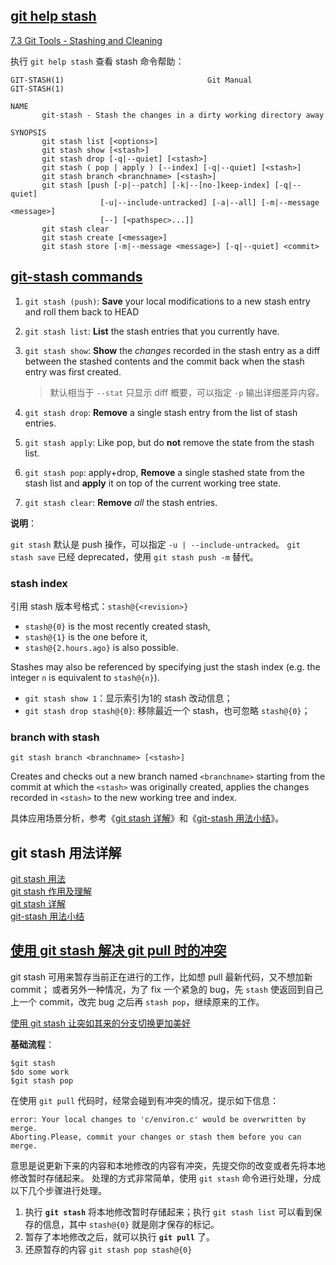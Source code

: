 

## [git help stash](https://git-scm.com/docs/git-stash)

[7.3 Git Tools - Stashing and Cleaning](https://git-scm.com/book/en/v2/Git-Tools-Stashing-and-Cleaning)

执行 `git help stash` 查看 stash 命令帮助：

```
GIT-STASH(1)                                Git Manual                                GIT-STASH(1)

NAME
       git-stash - Stash the changes in a dirty working directory away

SYNOPSIS
       git stash list [<options>]
       git stash show [<stash>]
       git stash drop [-q|--quiet] [<stash>]
       git stash ( pop | apply ) [--index] [-q|--quiet] [<stash>]
       git stash branch <branchname> [<stash>]
       git stash [push [-p|--patch] [-k|--[no-]keep-index] [-q|--quiet]
                    [-u|--include-untracked] [-a|--all] [-m|--message <message>]
                    [--] [<pathspec>...]]
       git stash clear
       git stash create [<message>]
       git stash store [-m|--message <message>] [-q|--quiet] <commit>
```

## [git-stash commands](https://www.oschina.net/translate/useful-tricks-you-might-not-know-about-git-stash)

1. `git stash (push)`: **Save** your local modifications to a new stash entry and roll them back to HEAD  
2. `git stash list`: **List** the stash entries that you currently have.  
3. `git stash show`: **Show** the *changes* recorded in the stash entry as a diff between the stashed contents and the commit back when the stash entry was first created.  

    > 默认相当于 `--stat` 只显示 diff 概要，可以指定 `-p` 输出详细差异内容。

4. `git stash drop`: **Remove** a single stash entry from the list of stash entries.  
5. `git stash apply`: Like pop, but do **not** remove the state from the stash list.  
6. `git stash pop`: apply+drop, **Remove** a single stashed state from the stash list and **apply** it on top of the current working tree state.  
7. `git stash clear`: **Remove** *all* the stash entries.  

**说明**：

`git stash` 默认是 push 操作，可以指定 `-u | --include-untracked`。
`git stash save` 已经 deprecated，使用 `git stash push -m` 替代。

### stash index

引用 stash 版本号格式：`stash@{<revision>}`

- `stash@{0}` is the most recently created stash,  
- `stash@{1}` is the one before it,  
- `stash@{2.hours.ago}` is also possible.  

Stashes may also be referenced by specifying just the stash index
(e.g. the integer `n` is equivalent to `stash@{n}`).

- `git stash show 1`：显示索引为1的 stash 改动信息；  
- `git stash drop stash@{0}`: 移除最近一个 stash，也可忽略 `stash@{0}`；  

### branch with stash

`git stash branch <branchname> [<stash>]`  

Creates and checks out a new branch named `<branchname>` starting from the commit at which the `<stash>` was originally created, applies the changes recorded in `<stash>` to the new working tree and index.

具体应用场景分析，参考《[git stash 详解](https://blog.csdn.net/stone_yw/article/details/80795669)》和《[git-stash 用法小结](https://www.cnblogs.com/tocy/p/git-stash-reference.html)》。

## git stash 用法详解

[git stash 用法](https://www.cnblogs.com/yanghaizhou/p/5269899.html)  
[git stash 作用及理解](https://www.jianshu.com/p/14afc9916dcb)  
[git stash 详解](https://blog.csdn.net/stone_yw/article/details/80795669)  
[git-stash 用法小结](https://www.cnblogs.com/tocy/p/git-stash-reference.html)  

## [使用 git stash 解决 git pull 时的冲突](https://wenku.baidu.com/view/6a25f40653d380eb6294dd88d0d233d4b14e3f35.html###)

git stash 可用来暂存当前正在进行的工作，比如想 pull 最新代码，又不想加新 commit；
或者另外一种情况，为了 fix 一个紧急的 bug，先 `stash` 使返回到自己上一个 commit，改完 bug 之后再 `stash pop`，继续原来的工作。

[使用 git stash 让突如其来的分支切换更加美好](https://blog.csdn.net/qq_32452623/article/details/76100140)  

**基础流程**：

```
$git stash
$do some work
$git stash pop
```

在使用 `git pull` 代码时，经常会碰到有冲突的情况，提示如下信息：

```
error: Your local changes to 'c/environ.c' would be overwritten by merge.
Aborting.Please, commit your changes or stash them before you can merge.
```

意思是说更新下来的内容和本地修改的内容有冲突，先提交你的改变或者先将本地修改暂时存储起来。
处理的方式非常简单，使用 `git stash` 命令进行处理，分成以下几个步骤进行处理。

1. 执行 **`git stash`** 将本地修改暂时存储起来；执行 `git stash list` 可以看到保存的信息，其中 `stash@{0}` 就是刚才保存的标记。  
2. 暂存了本地修改之后，就可以执行 **`git pull`** 了。   
3. 还原暂存的内容 `git stash pop stash@{0}`  
